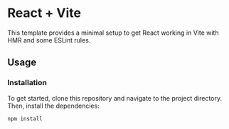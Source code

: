 # React + Vite

This template provides a minimal setup to get React working in Vite with HMR and some ESLint rules.

## Usage

### Installation

To get started, clone this repository and navigate to the project directory. Then, install the dependencies:

```bash
npm install
